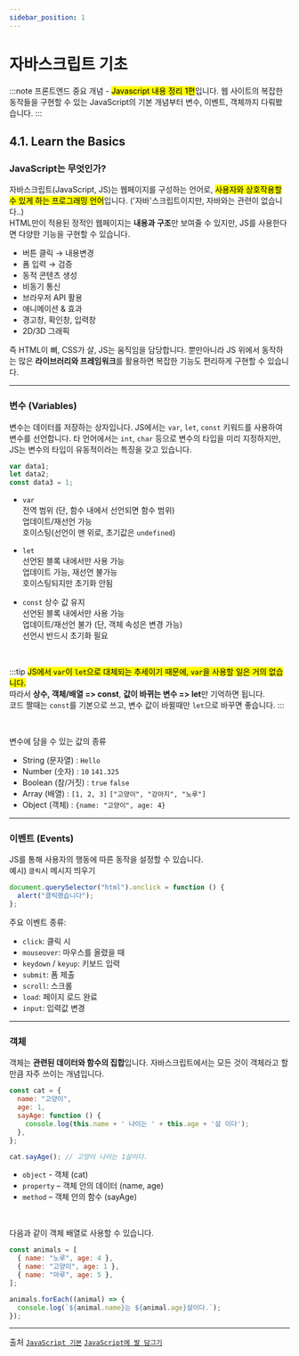 ```yaml
---
sidebar_position: 1
---
```


# 자바스크립트 기초


:::note
프론트엔드 중요 개념 - <mark>Javascript 내용 정리 1편</mark>입니다.
웹 사이트의 복잡한 동작들을 구현할 수 있는 JavaScript의 기본 개념부터 변수, 이벤트, 객체까지 다뤄봤습니다.
:::


## 4.1. Learn the Basics

### JavaScript는 무엇인가?

자바스크립트(JavaScript, JS)는 웹페이지를 구성하는 언어로, <mark>사용자와 상호작용할 수 있게 하는 프로그래밍 언어</mark>입니다. ('자바'스크립트이지만, 자바와는 관련이 없습니다..)  
HTML만이 적용된 정적인 웹페이지는 **내용과 구조**만 보여줄 수 있지만, JS를 사용한다면 다양한 기능을 구현할 수 있습니다.

- 버튼 클릭 → 내용변경
- 폼 입력 → 검증
- 동적 콘텐츠 생성
- 비동기 통신
- 브라우저 API 활용
- 애니메이션 & 효과
- 경고창, 확인창, 입력창
- 2D/3D 그래픽

즉 HTML이 뼈, CSS가 살, JS는 움직임을 담당합니다. 
뿐만아니라 JS 위에서 동작하는 많은 **라이브러리와 프레임워크**를 활용하면 복잡한 기능도 편리하게 구현할 수 있습니다. 

---
### 변수 (Variables)

변수는 데이터를 저장하는 상자입니다.
JS에서는 `var`, `let`, `const` 키워드를 사용하여 변수를 선언합니다.
타 언어에서는 `int`, `char` 등으로 변수의 타입을 미리 지정하지만, JS는 변수의 타입이 유동적이라는 특징을 갖고 있습니다.

```js
var data1;
let data2;
const data3 = 1;
```

- `var`  
  전역 범위 (단, 함수 내에서 선언되면 함수 범위)   
  업데이트/재선언 가능  
  호이스팅(선언이 맨 위로, 초기값은 `undefined`)
  
- `let`  
  선언된 블록 내에서만 사용 가능  
  업데이트 가능, 재선언 불가능  
  호이스팅되지만 초기화 안됨
- `const`
  상수 값 유지   
  선언된 블록 내에서만 사용 가능    
  업데이트/재선언 불가 (단, 객체 속성은 변경 가능)  
  선언시 반드시 초기화 필요

<br/>

:::tip
<mark>JS에서 `var`이 `let`으로 대체되는 추세이기 때문에, `var`을 사용할 일은 거의 없습니다.</mark>  
따라서 **상수, 객체/배열 => const**, **값이 바뀌는 변수 => let**만 기억하면 됩니다.  
코드 짤때는 `const`를 기본으로 쓰고, 변수 값이 바뀔때만 `let`으로 바꾸면 좋습니다.
:::

<br/>

변수에 담을 수 있는 값의 종류
- String (문자열) : `Hello`
- Number (숫자) : `10` `141.325`
- Boolean (참/거짓) : `true` `false`
- Array (배열) : `[1, 2, 3]` `["고양이", "강아지", "노루"]`
- Object (객체) : `{name: "고양이", age: 4}`

---

### 이벤트 (Events)

JS를 통해 사용자의 행동에 따른 동작을 설정할 수 있습니다.  
예시) `클릭`시 메시지 띄우기
```js
document.querySelector("html").onclick = function () {
  alert("클릭했습니다");
};
```
주요 이벤트 종류:
- `click`: 클릭 시
- `mouseover`: 마우스를 올렸을 때
- `keydown` / `keyup`: 키보드 입력
- `submit`: 폼 제출
- `scroll`: 스크롤
- `load`: 페이지 로드 완료
- `input`: 입력값 변경

---

### 객체
객체는 **관련된 데이터와 함수의 집합**입니다.
자바스크립트에서는 모든 것이 객체라고 할 만큼 자주 쓰이는 개념입니다.

```js
const cat = {
  name: "고양이",
  age: 1,
  sayAge: function () {
    console.log(this.name + ' 나이는 ' + this.age + '살 이다');
  },
};

cat.sayAge(); // 고양이 나이는 1살이다.
```
- `object` - 객체 (cat)
- `property` – 객체 안의 데이터 (name, age)
- `method` – 객체 안의 함수 (sayAge)

<br/>

다음과 같이 객체 배열로 사용할 수 있습니다.
```js
const animals = [
  { name: "노루", age: 4 },
  { name: "고양이", age: 1 },
  { name: "마루", age: 5 },
];

animals.forEach((animal) => {
  console.log(`${animal.name}는 ${animal.age}살이다.`);
});
```

---


출처 
[`JavaScript 기본`](https://developer.mozilla.org/ko/docs/Learn_web_development/Getting_started/Your_first_website/Adding_interactivity)
[`JavaScript에 발 담그기`](https://developer.mozilla.org/ko/docs/Learn_web_development/Core/Scripting/A_first_splash)